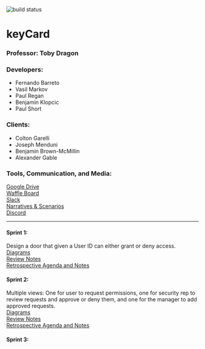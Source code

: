 ![build status](https://circleci.com/gh/paulr4321/keyCard.png?circle-token=circle-token "Master Build Status")

# keyCard

<h3>Professor: Toby Dragon</h3>

<h3>Developers:</h3>

<ul>
  <li>Fernando Barreto</li>
  <li>Vasil Markov</li>
  <li>Paul Regan</li>
  <li>Benjamin Klopcic</li>
  <li>Paul Short</li>
</ul>

<h3>Clients:</h3>

<ul>
  <li>Colton Garelli</li>
  <li>Joseph Menduni</li>
  <li>Benjamin Brown-McMillin</li>
  <li>Alexander Gable</li>
</ul>

<h3>Tools, Communication, and Media:</h3>

<a href="https://drive.google.com/drive/folders/1lJ2khFk3V6X8tz4FlRm16Vi0ld-8amAa?usp=sharing" target="_blank">Google Drive</a> <br>
<a href="https://waffle.io/paulr4321/keyCard" target="_blank">Waffle Board</a> <br>
<a href="https://ezclapboyz.slack.com/messages/C9JNNDYH3/" target="_blank">Slack</a> <br>
<a href="https://docs.google.com/document/d/1GgZdVfYEUbkyT8Jr53fQ21ojwOsOdY-uOHtklbvks50/edit?usp=sharing" target="_blank">Narratives & Scenarios</a> <br>
<a href="https://discord.gg/WJAECsm">Discord</a> <br>

<hr>

<h4>Sprint 1:</h4> Design a door that given a User ID can either grant or deny access. <br>
<a href="https://drive.google.com/open?id=1ioKrIsPzj_Qx1S29JXjQ8oasrmSkIhZ8" target="_blank">Diagrams</a> <br>
<a href="https://drive.google.com/open?id=1iCmnYO0t3EkE7W1LOHyIvmM276L2LTNH41HdcP9hfNE" target="_blank">Review Notes</a> <br>
<a href="https://drive.google.com/open?id=1Tb0tsgK87yBSG3024-oeEL2KwOporxNpCx1GOIYB81s" target="_blank">Retrospective Agenda and Notes</a> <br>

<h4>Sprint 2:</h4> Multiple views: One for user to request permissions, one for security rep to review requests and approve or deny them, and one for the manager to add approved requests.<br>
<a href="https://drive.google.com/open?id=10qDAGomSN0yZDXwBpHtdP1y3IK7lVqkg" target="_blank">Diagrams</a> <br>
<a href="https://drive.google.com/open?id=1IzJgSj2vcdEQp0K_ol4MOgQOs62ouJOgfKnZA9E3lRw" target="_blank">Review Notes</a> <br>
<a href="https://drive.google.com/open?id=1Cn7M8kBUx1TLvQu708VXMkk76jaqTJ9g0m6dPkJHpEE" target="_blank">Retrospective Agenda and Notes</a> <br>

<h4>Sprint 3:</h4>
